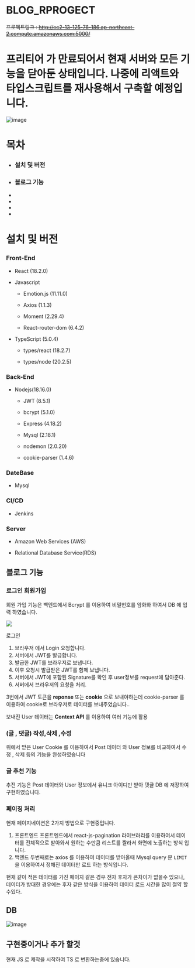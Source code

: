 # BLOG_RPROGECT

~~프로젝트링크 : http://ec2-13-125-76-186.ap-northeast-2.compute.amazonaws.com:5000/~~

# 프리티어 가 만료되어서 현재 서버와 모든 기능을 닫아둔 상태입니다. 나중에 리액트와 타입스크립트를 재사용해서 구축할 예정입니다.


![image](https://github.com/seong-94/blog_aws/assets/68951572/f20775ed-d436-4738-93f2-4297281b7fea)

# 목차

- <h3>설치 및 버전</h3>
- <h3>블로그 기능</h3>
-
-
-
-

# 설치 및 버전

<h3>Front-End</h3>

- React (18.2.0)

- Javascript

  - Emotion.js (11.11.0)

  - Axios (1.1.3)

  - Moment (2.29.4)

  - React-router-dom (6.4.2)

- TypeScript (5.0.4)

  - types/react (18.2.7)

  - types/node (20.2.5)

<h3> Back-End</h3>

- Nodejs(18.16.0)

  - JWT (8.5.1)

  - bcrypt (5.1.0)

  - Express (4.18.2)

  - Mysql (2.18.1)

  - nodemon (2.0.20)

  - cookie-parser (1.4.6)

<h3> DateBase</h3>

- Mysql

<h3> CI/CD  </h3>

- Jenkins

<h3> Server</h3>

- Amazon Web Services (AWS)

- Relational Database Service(RDS)

## 블로그 기능

<h3> 로그인 회원가입</h3>
회원 가입 기능은 백엔드에서  Bcrypt 를  이용하여 비밀번호를 암화화 하여서 DB 에 입력 하였습니다.

![](https://velog.velcdn.com/images%2F_woogie%2Fpost%2F93589866-64f5-420b-bb98-efa033d29049%2FJWT_tokens_EN.png)

로그인

1.  브라우저 에서 Login 요청합니다.
2.  서버에서 JWT를 발급합니다.
3.  발급한 JWT를 브라우저로 보냅니다.
4.  이후 요청시 발급받은 JWT를 함께 보냅니다.
5.  서버에서 JWT에 포함된 Signature를 확인 후 user정보를 request에 담아준다.
6.  서버에서 브라우저의 요청을 처리.

3번에서 JWT 토큰을 <strong>reponse </strong> 또는 <strong> cookie</strong> 으로 보내야하는데 cookie-parser 를 이용하여 cookie로 브라우저로 데이터를 보내주었습니다..

보내진 User 데이터는 <strong> Context API </strong>를 이용하여 여러 기능에 활용

<h3> (글 , 댓글) 작성,삭제 ,수정</h3>

위에서 받은 User Cookie 를 이용하여서 Post 데이터 와 User 정보를 비교하여서 수정 , 삭제 등의 기능을 완성하였습니다

<h3> 글 추천 기능</h3>

추전 기능은 Post 데이터와 User 정보에서 유니크 아이디만 받아 댓글 DB 에 저장하여 구현하였습니다.

<h3> 페이징 처리</h3>

현재 페이지네이션은 2가지 방법으로 구현중입니다.

1. 프론트엔드
   프론트엔드에서 react-js-pagination 라이브러리를 이용하여서 데이터를 전체적으로 받아와서 원하는 수만큼 리스트를 짤라서 화면에 노출하는 방식 입니다.
2. 백엔드
   두번째로는 axios 를 이용하여 데이터를 받아올때 Mysql query 문 `LIMIT` 을 이용하여서 정해진 데이터만 로드 하는 방식입니다.

현재 같이 적은 데이터를 가진 페이지 같은 경우 전자 후자가 큰차이가 없을수 있으나, 데이터가 방대한 경우에는 후자 같은 방식을 이용하여 데이터 로드 시간을 많이 절약 할수있다.

## DB

![image](https://github.com/seong-94/blog_aws/assets/68951572/074f3e05-5069-4f90-98de-abb9497bc0f8)

## 구현중이거나 추가 할것

현재 JS 로 제작을 시작하여 TS 로 변환하는중에 있습니다.

